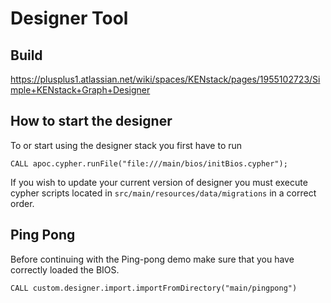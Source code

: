 # Designer Tool

## Build

https://plusplus1.atlassian.net/wiki/spaces/KENstack/pages/1955102723/Simple+KENstack+Graph+Designer

## How to start the designer

To or start using the designer stack you first have to run

```
CALL apoc.cypher.runFile("file:///main/bios/initBios.cypher");
```

If you wish to update your current version of designer you must execute cypher scripts located
in `src/main/resources/data/migrations` in a correct order.

## Ping Pong

Before continuing with the Ping-pong demo make sure that you have correctly loaded the BIOS.

```
CALL custom.designer.import.importFromDirectory("main/pingpong")
```